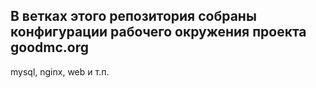 ## В ветках этого репозитория собраны конфигурации рабочего окружения проекта goodmc.org
mysql, nginx, web и т.п.
